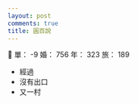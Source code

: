 ```yaml
---
layout: post
comments: true
title: 圓百說
---
```


:bust_in_silhouette: 單： -9 婚： 756 年： 323 旅： 189

- 經過
- 沒有出口
- 又一村

